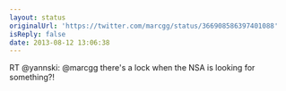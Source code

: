 ```yaml
---
layout: status
originalUrl: 'https://twitter.com/marcgg/status/366908586397401088'
isReply: false
date: 2013-08-12 13:06:38
---
```


RT @yannski: @marcgg there's a lock when the NSA is looking for something?!
